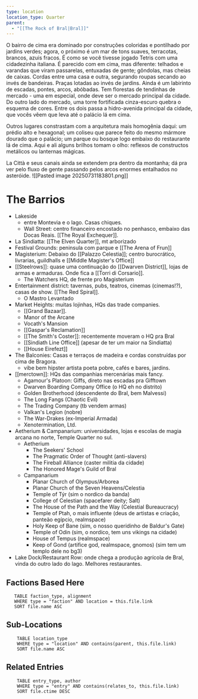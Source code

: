 ```yaml
---
type: location
location_type: Quarter
parent:
  - "[[The Rock of Bral|Bral]]"
---
```

O bairro de cima era dominado por construções coloridas e pontilhado por jardins verdes; agora, o próximo é um mar de tons suaves, terracotas, brancos, azuis fracos. É como se você tivesse jogado Tetris com uma cidadezinha italiana. É parecido com em cima, mas diferente: telhados e varandas que viram passarelas, entuxadas de gente; gôndolas, mas cheias de caixas. Cordas entre uma casa e outra, segurando roupas secando ao invés de bandeiras. Praças lotadas ao invés de jardins. Ainda é um labirinto de escadas, pontes, arcos, abóbadas. Tem florestas de tendinhas de mercado - uma em especial, onde deve ser o mercado principal da cidade. Do outro lado do mercado, uma torre fortificada cinza-escuro quebra o esquema de cores. Entre os dois passa a hidro-avenida principal da cidade, que vocês vêem que leva até o palácio lá em cima. 

Outros lugares constrastam com a arquitetura mais homogênia daqui: um prédio alto e hexagonal; um coliseu que parece feito do mesmo mármore dourado que o palácio; um parque ou bosque logo embaixo do restaurante lá de cima. Aqui e ali alguns brilhos tomam o olho: reflexos de constructos metálicos ou lanternas mágicas. 

La Città e seus canais ainda se extendem pra dentro da montanha; dá pra ver pelo fluxo de gente passando pelos arcos enormes entalhados no asteróide. 
![[Pasted image 20250731183801.png]]
# The Barrios

- Lakeside
	- entre Montevia e o lago. Casas chiques. 
	- Wall Street: centro financeiro encostado no penhasco, embaixo das Docas Reais. [[The Royal Exchequer]].
- La Sindiatta: [[The Elven Quarter]], mt arborizado 
- Festival Grounds: peninsula com parque e [[The Arena of Frun]]
- Magisterium: Debaixo do [[Palazzo Celestia]]; centro burocrático, livrarias, guildhalls e [[Middle Magister's Office]]
- [[Steelrows]]: quase uma continuação do [[Dwarven District]], lojas de armas e armaduras. Onde fica a [[Torri di Corsario]]. 
	- The Watchers HQ, de frente pro Magisterium
- Entertainment district: tavernas, pubs, teatros, cinemas (cinemas!?), casas de show. [[The Red Spiral]]. 
	- O Mastro Levantado
- Market Heights: muitas lojinhas, HQs das trade companies. 
	- [[Grand Bazaar]]. 
	- Manor of the Arcane 
	- Vocath's Mansion
	- [[Gaspar's Reclamation]]
	- [[The Smith's Coster]]: recentemente moveram o HQ pra Bral
	- [[Sindiath Line Office]] (apesar de ter um maior na Sindiatta)
	- [[House Eirefezt]] 
- The Balconies: Casas e terraços de madeira e cordas construídas por cima de Bragora.
	- vibe bem hipster artista poeta pobre, cafés e bares, jardins. 
- [[merctown]]: HQs das companhias mercenárias mais fancy. 
	- Agamour's Platoon: Giffs, direto nas escadas pra Gifftown
	- Dwarven Boarding Company Office (o HQ eh no distrito)
	- Golden Brotherhood (descendente do Bral, bem Malvessi)
	- The Long Fangs (Chaotic Evil)
	- The Trading Company (tb vendem armas)
	- Valkan's Legion (nobre)
	- The War-Drakes (ex-Imperial Armada)
	- Xenotermination, Ltd. 
- Aetherium & Campanarium: universidades, lojas e escolas de magia arcana no norte, Temple Quarter no sul. 
	- Aetherium
		- The Seekers' School
		- The Pragmatic Order of Thought (anti-slavers)
		- The Fireball Alliance (caster militia da cidade)
		- The Honored Mage's Guild of Bral
	- Campanarium
		- Planar Church of Olympus/Arborea 
		- Planar Church of the Seven Heavens/Celestia
		- Temple of Týr (sim o nordico da banda)
		- College of Celestian (spacefarer deity; Salt)
		- The House of the Path and the Way (Celestial Bureaucracy)
		- Temple of Ptah, o mais influente (deus de artistas e criação, panteão egípcio, realmspace)
		- Holy Keep of Bane (sim, o nosso queridinho de Baldur's Gate)
		- Temple of Odin (sim, o nordico, tem uns vikings na cidade)
		- House of Tempus (realmspace)
		- Keep of Gond (artifice god, realmspace, gnomos) (sim tem um templo dele no bg3)
- Lake Dock/Restaurant Row: onde chega a produção agrícola de Bral, vinda do outro lado do lago. Melhores restaurantes. 

<!-- DYNAMIC:related-entries -->

## Factions Based Here

 ```dataview
    TABLE faction_type, alignment
    WHERE type = "faction" AND location = this.file.link
    SORT file.name ASC
 ```

## Sub-Locations

```dataview
    TABLE location_type
    WHERE type = "location" AND contains(parent, this.file.link)
    SORT file.name ASC
```

## Related Entries

```dataview
    TABLE entry_type, author
    WHERE type = "entry" AND contains(relates_to, this.file.link)
    SORT file.ctime DESC
```

<!-- /DYNAMIC -->
